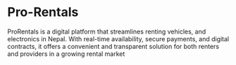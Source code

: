 # Pro-Rentals
ProRentals is a digital platform that streamlines renting vehicles, and electronics in Nepal. With real-time availability, secure payments, and digital contracts, it offers a convenient and transparent solution for both renters and providers in a growing rental market
